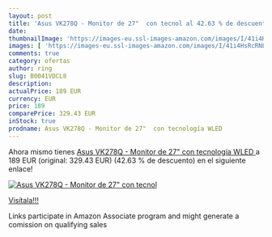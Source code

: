 ```yaml
---
layout: post
title: 'Asus VK278Q - Monitor de 27"  con tecnol al 42.63 % de descuento'
date: 
thumbnailImage: 'https://images-eu.ssl-images-amazon.com/images/I/41i4HsRcRNL._SL200_.jpg'
images: [ 'https://images-eu.ssl-images-amazon.com/images/I/41i4HsRcRNL._SL200_.jpg' ]
comments: true
category: ofertas
author: ring
slug: B0041VDCL8
description:
actualPrice: 189 EUR
currency: EUR
price: 189
comparePrice: 329.43 EUR
inStock: true
prodname: Asus VK278Q - Monitor de 27"  con tecnología WLED 
---
```


Ahora mismo tienes [Asus VK278Q - Monitor de 27"  con tecnología WLED ](https://www.amazon.es/dp/B0041VDCL8/?tag=tolees-21) a 189 EUR (original: 329.43 EUR) (42.63 %  de descuento) en el siguiente enlace!

[![Asus VK278Q - Monitor de 27"  con tecnol](https://images-eu.ssl-images-amazon.com/images/I/41i4HsRcRNL._SL200_.jpg)](https://www.amazon.es/dp/B0041VDCL8/?tag=tolees-21)

[Visítala!!!](https://www.amazon.es/dp/B0041VDCL8/?tag=tolees-21)

Links participate in Amazon Associate program and might generate a comission on qualifying sales
